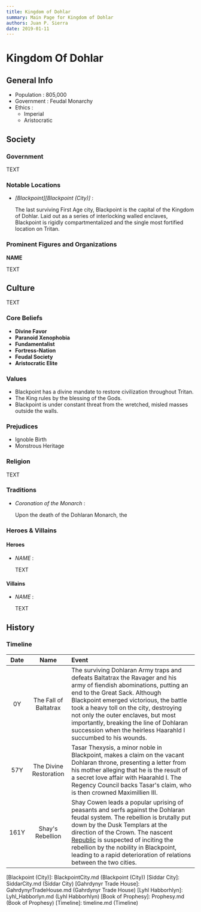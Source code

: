 ```yaml
---
title: Kingdom of Dohlar
summary: Main Page for Kingdom of Dohlar
authors: Juan P. Sierra
date: 2019-01-11
---
```


# Kingdom Of Dohlar

## General Info

- Population : 805,000
- Government : Feudal Monarchy
- Ethics :
    - Imperial
    - Aristocratic

## Society

### Government

TEXT

### Notable Locations

- *[Blackpoint][Blackpoint (City)]* :

    The last surviving First Age city, Blackpoint is the capital of the Kingdom of Dohlar. Laid out as a series of interlocking walled enclaves, Blackpoint is rigidly compartmentalized and the single most fortified location on Tritan.
    


### Prominent Figures and Organizations

**NAME**

TEXT



## Culture

TEXT

### Core Beliefs

- **Divine Favor**
- **Paranoid Xenophobia**
- **Fundamentalist**
- **Fortress-Nation**
- **Feudal Society**
- **Aristocratic Elite**
### Values

- Blackpoint has a divine mandate to restore civilization throughout Tritan.
- The King rules by the blessing of the Gods.
- Blackpoint is under constant threat from the wretched, misled masses outside the walls.
### Prejudices

- Ignoble Birth
- Monstrous Heritage
### Religion

TEXT

### Traditions

- *Coronation of the Monarch* :

    Upon the death of the Dohlaran Monarch, the 
    


### Heroes & Villains

#### Heroes

- *NAME* :

    TEXT
    


#### Villains

- *NAME* :

    TEXT
    


## History

### Timeline

Date | Name | Event
:---:|:----:|:----
0Y | The Fall of Baltatrax | The surviving Dohlaran Army traps and defeats Baltatrax the Ravager and his army of fiendish abominations, putting an end to the Great Sack. Although Blackpoint emerged victorious, the battle took a heavy toll on the city, destroying not only the outer enclaves, but most importantly, breaking the line of Dohlaran succession when the heirless Haarahld I succumbed to his wounds.
57Y | The Divine Restoration | Tasar Thexysis, a minor noble in Blackpoint, makes a claim on the vacant Dohlaran throne, presenting a letter from his mother alleging that he is the result of a secret love affair with Haarahld I. The Regency Council backs Tasar's claim, who is then crowned Maximillien III.
161Y | Shay's Rebellion | Shay Cowen leads a popular uprising of peasants and serfs against the Dohlaran feudal system. The rebellion is brutally put down by the Dusk Templars at the direction of the Crown. The nascent [Republic][Republic of Siddarmark] is suspected of inciting the rebellion by the nobility in Blackpoint, leading to a rapid deterioration of relations between the two cities.


[Kingdom of Dohlar]: Blackpoint.md (Kingdom of Dohlar)
[Republic of Siddarmark]: Republic.md (Republic of Siddarmark)
[Blackpoint (City)]: BlackpointCity.md (Blackpoint (City))
[Siddar City]: SiddarCity.md (Siddar City)
[Gahrdynyr Trade House]: GahrdynyrTradeHouse.md (Gahrdynyr Trade House)
[Lyhl Habborhlyn]: Lyhl_Habborlyn.md (Lyhl Habborhlyn)
[Book of Prophesy]: Prophesy.md (Book of Prophesy)
[Timeline]: timeline.md (Timeline)